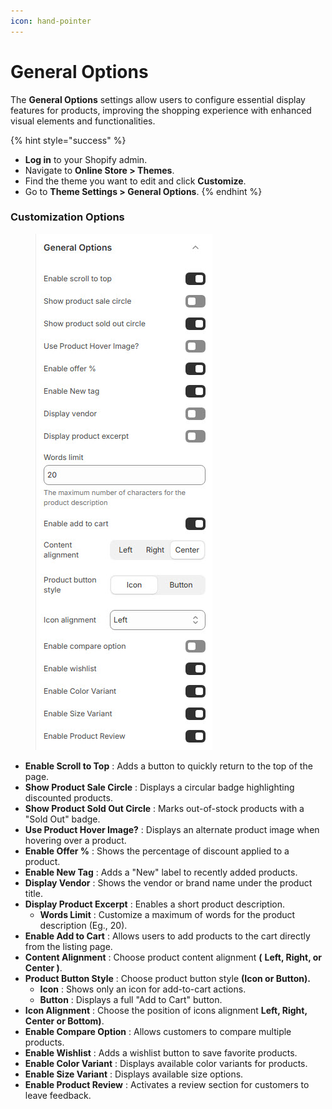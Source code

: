 ```yaml
---
icon: hand-pointer
---
```


# General Options

The **General Options** settings allow users to configure essential display features for products, improving the shopping experience with enhanced visual elements and functionalities.

{% hint style="success" %}
* **Log in** to your Shopify admin.
* Navigate to **Online Store > Themes**.
* Find the theme you want to edit and click **Customize**.
* Go to **Theme Settings > General Options**.
{% endhint %}

### **Customization Options**

<figure><img src="../.gitbook/assets/general-options.jpg" alt=""><figcaption></figcaption></figure>

* **Enable Scroll to Top** : Adds a button to quickly return to the top of the page.
* **Show Product Sale Circle** : Displays a circular badge highlighting discounted products.
* **Show Product Sold Out Circle** : Marks out-of-stock products with a "Sold Out" badge.
* **Use Product Hover Image?** : Displays an alternate product image when hovering over a product.
* **Enable Offer %** : Shows the percentage of discount applied to a product.
* **Enable New Tag** : Adds a "New" label to recently added products.
* **Display Vendor** : Shows the vendor or brand name under the product title.
* **Display Product Excerpt** : Enables a short product description.
  * **Words Limit** : Customize a maximum of  words for the product description (Eg., 20).
* **Enable Add to Cart** : Allows users to add products to the cart directly from the listing page.
* **Content Alignment** : Choose product content alignment **(** **Left, Right, or Center )**.
* **Product Button Style** : Choose product button style **(Icon or Button).**
  * **Icon** : Shows only an icon for add-to-cart actions.
  * **Button** : Displays a full "Add to Cart" button.
* **Icon Alignment** : Choose the position of icons alignment **Left, Right, Center or Bottom)**.
* **Enable Compare Option** : Allows customers to compare multiple products.
* **Enable Wishlist** : Adds a wishlist button to save favorite products.
* **Enable Color Variant** : Displays available color variants for products.
* **Enable Size Variant** : Displays available size options.
* **Enable Product Review** : Activates a review section for customers to leave feedback.
